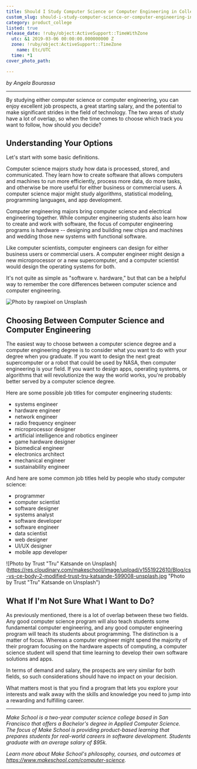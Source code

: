 ```yaml
---
title: Should I Study Computer Science or Computer Engineering in College?
custom_slug: should-i-study-computer-science-or-computer-engineering-in-college
category: product_college
listed: true
release_date: !ruby/object:ActiveSupport::TimeWithZone
  utc: &1 2019-03-06 00:00:00.000000000 Z
  zone: !ruby/object:ActiveSupport::TimeZone
    name: Etc/UTC
  time: *1
cover_photo_path: 

---
```

_by Angela Bourassa_

---

By studying either computer science or computer engineering, you can enjoy excellent job prospects, a great starting salary, and the potential to make significant strides in the field of technology. The two areas of study have a lot of overlap, so when the time comes to choose which track you want to follow, how should you decide?

## Understanding Your Options

Let's start with some basic definitions.

Computer science majors study how data is processed, stored, and communicated. They learn how to create software that allows computers and machines to run more efficiently, process more data, do more tasks, and otherwise be more useful for either business or commercial users. A computer science major might study algorithms, statistical modeling, programming languages, and app development.

Computer engineering majors bring computer science and electrical engineering together. While computer engineering students also learn how to create and work with software, the focus of computer engineering programs is hardware -- designing and building new chips and machines and wedding those new systems with functional software.

Like computer scientists, computer engineers can design for either business users or commercial users. A computer engineer might design a new microprocessor or a new supercomputer, and a computer scientist would design the operating systems for both.

It's not quite as simple as "software v. hardware," but that can be a helpful way to remember the core differences between computer science and computer engineering.

![Photo by rawpixel on Unsplash](https://res.cloudinary.com/makeschool/image/upload/v1551922624/Blog/cs-vs-ce-body-1-modified-rawpixel-714365-unsplash.jpg "Photo by rawpixel on Unsplash")

## Choosing Between Computer Science and Computer Engineering

The easiest way to choose between a computer science degree and a computer engineering degree is to consider what you want to do with your degree when you graduate. If you want to design the next great supercomputer or a robot that could be used by NASA, then computer engineering is your field. If you want to design apps, operating systems, or algorithms that will revolutionize the way the world works, you're probably better served by a computer science degree.

Here are some possible job titles for computer engineering students:

-   systems engineer
-   hardware engineer
-   network engineer
-   radio frequency engineer
-   microprocessor designer
-   artificial intelligence and robotics engineer
-   game hardware designer
-   biomedical engineer
-   electronics architect
-   mechanical engineer
-   sustainability engineer

And here are some common job titles held by people who study computer science:

-   programmer
-   computer scientist
-   software designer
-   systems analyst
-   software developer
-   software engineer
-   data scientist
-   web designer
-   UI/UX designer
-   mobile app developer

![Photo by Trust "Tru" Katsande on Unsplash](https://res.cloudinary.com/makeschool/image/upload/v1551922610/Blog/cs-vs-ce-body-2-modified-trust-tru-katsande-599008-unsplash.jpg "Photo by Trust "Tru" Katsande on Unsplash")

## What If I'm Not Sure What I Want to Do?

As previously mentioned, there is a lot of overlap between these two fields. Any good computer science program will also teach students some fundamental computer engineering, and any good computer engineering program will teach its students about programming. The distinction is a matter of focus. Whereas a computer engineer might spend the majority of their program focusing on the hardware aspects of computing, a computer science student will spend that time learning to develop their own software solutions and apps.

In terms of demand and salary, the prospects are very similar for both fields, so such considerations should have no impact on your decision.

What matters most is that you find a program that lets you explore your interests and walk away with the skills and knowledge you need to jump into a rewarding and fulfilling career.

---

_Make School is a two-year computer science college based in San Francisco that offers a Bachelor's degree in Applied Computer Science. The focus of Make School is providing product-based learning that prepares students for real-world careers in software development. Students graduate with an average salary of $95k._

_Learn more about Make School's philosophy, courses, and outcomes at https://www.makeschool.com/computer-science._